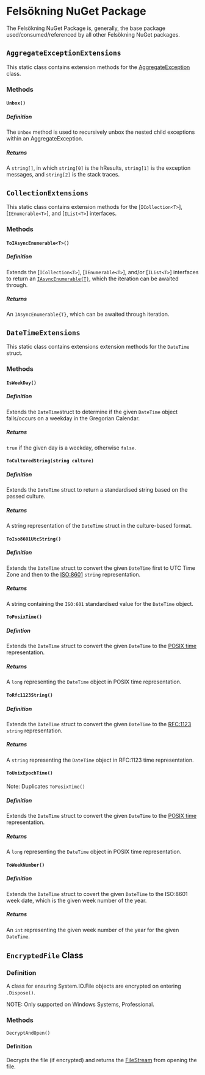 # Felsökning NuGet Package
The Felsökning NuGet Package is, generally, the base package used/consumed/referenced by all other Felsökning NuGet packages.

## `AggregateExceptionExtensions`
This static class contains extension methods for the [AggregateException](https://learn.microsoft.com/en-us/dotnet/api/system.aggregateexception) class.

### Methods

#### `Unbox()`
##### Definition
The `Unbox` method is used to recursively unbox the nested child exceptions within an AggregateException.
##### Returns
 A `string[]`, in which `string[0]` is the hResults, `string[1]` is the exception messages, and `string[2]` is the stack traces.

## `CollectionExtensions`
This static class contains extension methods for the [`ICollection<T>`], [`IEnumerable<T>`], and [`IList<T>`] interfaces.

### Methods

#### `ToIAsyncEnumerable<T>()`
##### Definition
Extends the [`ICollection<T>`], [`IEnumerable<T>`], and/or [`IList<T>`] interfaces to return an [`IAsyncEnumerable{T}`](https://learn.microsoft.com/en-us/dotnet/api/system.collections.generic.iasyncenumerable-1), which the iteration can be awaited through.
##### Returns
An `IAsyncEnumerable{T}`, which can be awaited through iteration.

## `DateTimeExtensions`
This static class contains extensions extension methods for the `DateTime` struct.

### Methods

#### `IsWeekDay()`
##### Definition
Extends the `DateTime`struct to determine if the given `DateTime` object falls/occurs on a weekday in the Gregorian Calendar.

##### Returns
`true` if the given day is a weekday, otherwise `false`.

#### `ToCulturedString(string culture)`
##### Definition
Extends the `DateTime` struct to return a standardised string based on the passed culture.

##### Returns
A string representation of the `DateTime` struct in the culture-based format.

#### `ToIso8601UtcString()`
##### Definition
Extends the `DateTime` struct to convert the given `DateTime` first to UTC Time Zone and then to the [ISO:8601](https://www.iso.org/iso-8601-date-and-time-format.html) `string` representation.

##### Returns
A string containing the `ISO:601` standardised value for the `DateTime` object.

#### `ToPosixTime()`
##### Defintion
Extends the `DateTime` struct to convert the given `DateTime` to the [POSIX time](https://pubs.opengroup.org/onlinepubs/9699919799/xrat/V4_xbd_chap04.html) representation.

##### Returns
A `long` representing the `DateTime` object in POSIX time representation.

#### `ToRfc1123String()`
##### Definition
Extends the `DateTime` struct to convert the given `DateTime` to the [RFC:1123](https://www.rfc-editor.org/rfc/rfc822#section-5) `string` representation.

##### Returns
A `string` representing the `DateTime` object in RFC:1123 time representation.

#### `ToUnixEpochTime()`
Note: Duplicates `ToPosixTime()`
##### Definition
Extends the `DateTime` struct to convert the given `DateTime` to the [POSIX time](https://pubs.opengroup.org/onlinepubs/9699919799/xrat/V4_xbd_chap04.html) representation.

##### Returns
A `long` representing the `DateTime` object in POSIX time representation.

#### `ToWeekNumber()`
##### Definition
Extends the `DateTime` struct to covert the given `DateTime` to the ISO:8601 week date, which is the given week number of the year.
##### Returns
An `int` representing the given week number of the year for the given `DateTime`.

## `EncryptedFile` Class
### Definition 
A class for ensuring System.IO.File objects are encrypted on entering `.Dispose()`.

NOTE: Only supported on Windows Systems, Professional.

### Methods
`DecryptAndOpen()`
#### Definition
Decrypts the file (if encrypted) and returns the [FileStream](https://learn.microsoft.com/en-us/dotnet/api/system.io.filestream) from opening the file.